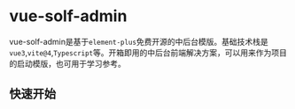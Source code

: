 # vue-solf-admin

vue-solf-admin是基于`element-plus`免费开源的中后台模版。基础技术栈是`vue3`,`vite@4`,`Typescript`等。开箱即用的中后台前端解决方案，可以用来作为项目的启动模版，也可用于学习参考。

## 快速开始

```sh
```